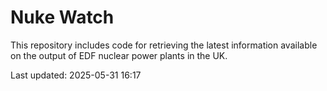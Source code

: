 # Nuke Watch

This repository includes code for retrieving the latest information available on the output of EDF nuclear power plants in the UK.

Last updated: 2025-05-31 16:17
